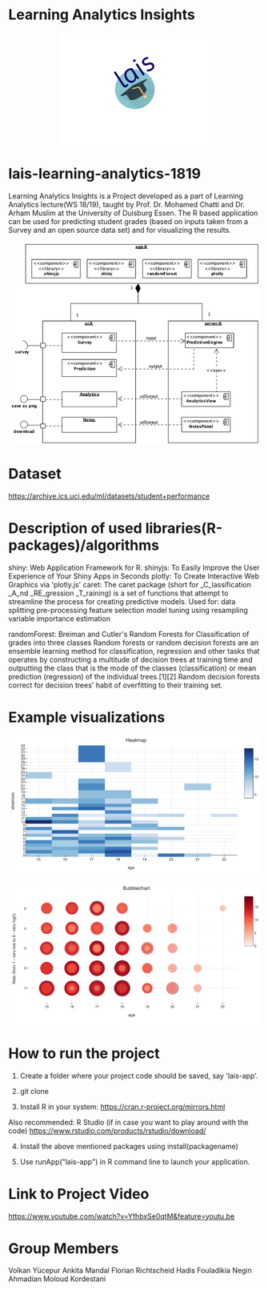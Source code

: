 # Learning Analytics Insights 
<p align="center">
  <img src="www/lais-logo.png" width="300">
</p>

# lais-learning-analytics-1819
Learning Analytics Insights is a Project developed as a part of Learning Analytics lecture(WS 18/19), taught by Prof. Dr. Mohamed Chatti and Dr. Arham Muslim at the University of Duisburg Essen. The R based application can be used for predicting student grades (based on inputs taken from a Survey and an open source data set) and for visualizing the results.

<p align="center">
  <img src="www/architecture.png" width="500" title="hover text">
</p>


# Dataset
https://archive.ics.uci.edu/ml/datasets/student+performance

# Description of used libraries(R-packages)/algorithms
shiny: Web Application Framework for R.
shinyjs: To Easily Improve the User Experience of Your Shiny Apps in Seconds
plotly: To Create Interactive Web Graphics via 'plotly.js'
caret: The caret package (short for _C_lassification _A_nd _RE_gression _T_raining) is a set of functions that attempt to streamline the process for creating predictive models. Used for: 
                                                                data splitting
                                                                pre-processing
                                                                feature selection
                                                                model tuning using resampling
                                                                variable importance estimation
 
randomForest: Breiman and Cutler's Random Forests for Classification of grades into three classes 
Random forests or random decision forests are an ensemble learning method for classification, regression and other tasks that operates by constructing a multitude of decision trees at training time and outputting the class that is the mode of the classes (classification) or mean prediction (regression) of the individual trees.[1][2] Random decision forests correct for decision trees' habit of overfitting to their training set.

# Example visualizations

<p align="center">
  <img src="www/heatmap.png" width="600">
</p>
<p align="center">
  <img src="www/bubblechart.png" width="600">
</p>

 
# How to run the project

1. Create a folder where your project code should be saved, say 'lais-app'.


2. git clone
3. Install R in your system: 
https://cran.r-project.org/mirrors.html

Also recommended: R Studio (if in case you want to play around with the code)
https://www.rstudio.com/products/rstudio/download/

4. Install the above mentioned packages using install(packagename) 

5. Use runApp("lais-app") in R command line to launch your application.




# Link to Project Video
https://www.youtube.com/watch?v=YfhbxSe0qtM&feature=youtu.be


# Group Members
Volkan Yücepur 
Ankita Mandal 
Florian Richtscheid 
Hadis Fouladikia 
Negin Ahmadian 
Moloud Kordestani 

